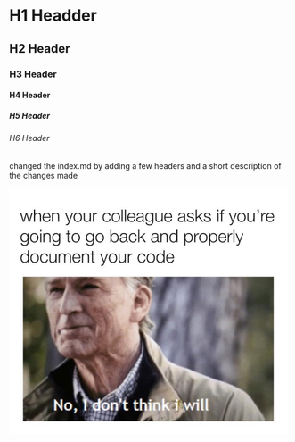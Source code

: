 # H1 Headder
## H2 Header
### H3 Header
#### H4 Header
##### H5 Header
###### H6 Header

changed the index.md by adding a few headers and a short description of the changes made

<img src="meme.jpeg" alt="funny_programming_meme" width="500">

